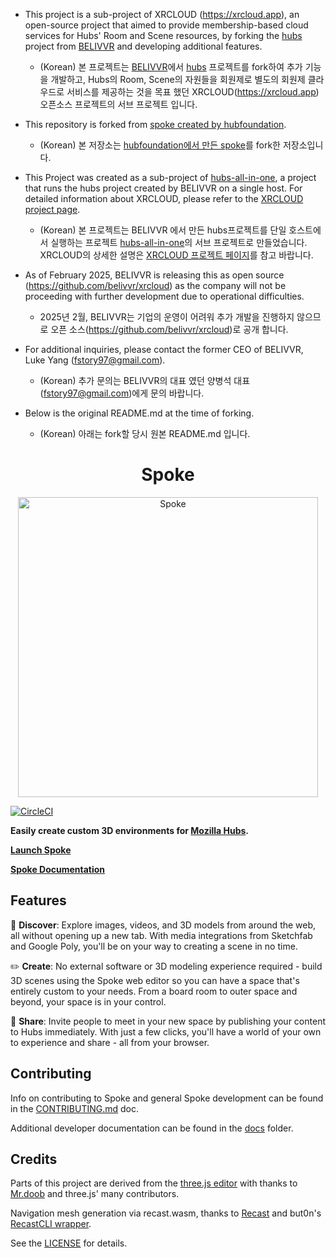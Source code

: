 * This project is a sub-project of XRCLOUD (https://xrcloud.app), an open-source project that aimed to provide membership-based cloud services for Hubs' Room and Scene resources, by forking the [hubs](https://github.com/Hubs-Foundation) project from [BELIVVR](https://belivvr.com) and developing additional features. 
  * (Korean) 본 프로젝트는 [BELIVVR](https://belivvr.com)에서 [hubs](https://github.com/Hubs-Foundation) 프로젝트를 fork하여 추가 기능을 개발하고, Hubs의 Room, Scene의 자원들을 회원제로 별도의 회원제 클라우드로 서비스를 제공하는 것을 목표 했던 XRCLOUD(https://xrcloud.app) 오픈소스 프로젝트의 서브 프로젝트 입니다.

* This repository is forked from [spoke created by hubfoundation](https://github.com/Hubs-Foundation/spoke).
  * (Korean) 본 저장소는 [hubfoundation에서 만든 spoke](https://github.com/Hubs-Foundation/spoke)를 fork한 저장소입니다.

* This Project was created as a sub-project of [hubs-all-in-one](https://github.com/belivvr/xrcloud/hubs-all-in-one/), a project that runs the hubs project created by BELIVVR on a single host. For detailed information about XRCLOUD, please refer to the [XRCLOUD project page](https://github.com/belivvr/xrcloud/blob/main/README.md).
  * (Korean) 본 프로젝트는 BELIVVR 에서 만든 hubs프로젝트를 단일 호스트에서 실행하는 프로젝트 [hubs-all-in-one](https://github.com/belivvr/xrcloud/hubs-all-in-one/)의 서브 프로젝트로 만들었습니다. XRCLOUD의 상세한 설명은 [XRCLOUD 프로젝트 페이지](https://github.com/belivvr/xrcloud/blob/main/README_ko.md)를 참고 바랍니다.

* As of February 2025, BELIVVR is releasing this as open source (https://github.com/belivvr/xrcloud) as the company will not be proceeding with further development due to operational difficulties.
  * 2025년 2월, BELIVVR는 기업의 운영이 어려워 추가 개발을 진행하지 않으므로 오픈 소스(https://github.com/belivvr/xrcloud)로 공개 합니다.

* For additional inquiries, please contact the former CEO of BELIVVR, Luke Yang (fstory97@gmail.com).
  * (Korean) 추가 문의는 BELIVVR의 대표 였던 양병석 대표(fstory97@gmail.com)에게 문의 바랍니다.

* Below is the original README.md at the time of forking.
  * (Korean) 아래는 fork할 당시 원본 README.md 입니다.



<h1 align="center">Spoke</h1>

<p align="center"><a href="https://hubs.mozilla.com/spoke" target="_blank"><img width="480" alt="Spoke" src="https://user-images.githubusercontent.com/21111451/66261819-ffd9ff00-e799-11e9-88bf-981d238b4f20.gif"></a></p>

[![CircleCI](https://circleci.com/gh/mozilla/Spoke.svg?style=svg)](https://circleci.com/gh/mozilla/Spoke)


  **Easily create custom 3D environments for [Mozilla Hubs](https://hubs.mozilla.com).**

**[Launch Spoke](https://hubs.mozilla.com/spoke)**

**[Spoke Documentation](https://hubs.mozilla.com/docs/spoke-creating-projects.html)**

## Features

:telescope: **Discover**: Explore images, videos, and 3D models from around the web, all without opening up a new tab. With media integrations from Sketchfab and Google Poly, you'll be on your way to creating a scene in no time.

:pencil2: **Create**: No external software or 3D modeling experience required - build 3D scenes using the Spoke web editor so you can have a space that's entirely custom to your needs. From a board room to outer space and beyond, your space is in your control.

:tada: **Share**: Invite people to meet in your new space by publishing your content to Hubs immediately. With just a few clicks, you'll have a world of your own to experience and share - all from your browser.

## Contributing

Info on contributing to Spoke and general Spoke development can be found in the [CONTRIBUTING.md](./CONTRIBUTING.md) doc.

Additional developer documentation can be found in the [docs](./docs/README.md) folder.

## Credits

Parts of this project are derived from the [three.js editor](https://threejs.org/editor/)
with thanks to [Mr.doob](https://github.com/mrdoob) and three.js' many contributors.

Navigation mesh generation via recast.wasm, thanks to [Recast](https://github.com/recastnavigation/recastnavigation) and but0n's [RecastCLI wrapper](https://github.com/but0n/recastCLI.js).

See the [LICENSE](LICENSE) for details.
